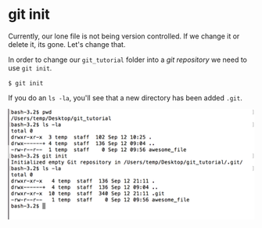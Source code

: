 # git init

Currently, our lone file is not being version controlled.  If we change it or delete it, its gone.  Let's change that.

In order to change our `git_tutorial` folder into a _git repository_ we need to use `git init`.

```
$ git init
```

If you do an `ls -la`, you'll see that a new directory has been added `.git`.

![git init](./images/git-init.png)